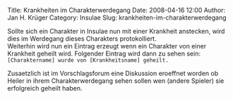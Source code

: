 Title: Krankheiten im Charakterwerdegang
Date: 2008-04-16 12:00
Author: Jan H. Krüger
Category: Insulae
Slug: krankheiten-im-charakterwerdegang

Sollte sich ein Charakter in Insulae nun mit einer Krankheit anstecken,
wird dies im Werdegang dieses Charakters protokolliert.  
Weiterhin wird nun ein Eintrag erzeugt wenn ein Charakter von einer
Krankheit geheilt wird. Folgender Eintrag wird dann zu sehen sein:  
`[Charaktername] wurde von [Krankheitsname] geheilt.`  
  
Zusaetzlich ist im Vorschlagsforum eine Diskussion eroeffnet worden ob
Heiler in ihrem Charakterwerdegang sehen sollen wen (andere Spieler) sie
erfolgreich geheilt haben.
